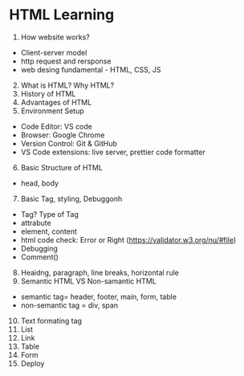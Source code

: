 # HTML Learning

1. How website works?
- Client-server model
- http request and rersponse
- web desing fundamental - HTML, CSS, JS

2. What is HTML? Why HTML?
3. History of HTML
4. Advantages of HTML
5. Environment Setup
- Code Editor: VS code
- Browser: Google Chrome
- Version Control: Git & GitHub
- VS Code extensions: live server, prettier code formatter

6. Basic Structure of HTML
- head, body
7. Basic Tag, styling, Debuggonh
- Tag? Type of Tag
- attrabute
-  element, content
- html code check: Error or Right
(https://validator.w3.org/nu/#file)
- Debugging
- Comment(<!--Basic Structure -->)
8. Heaidng, paragraph, line breaks, horizontal rule
9. Semantic HTML VS Non-samantic HTML
- semantic tag= header, footer, main, form, table
- non-semantic tag = div, span
10. Text formating tag
11. List
12. Link
13. Table
14. Form
15. Deploy
